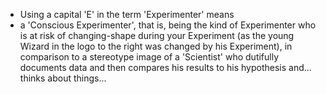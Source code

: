 - Using a capital 'E' in the term 'Experimenter' means
- a 'Conscious Experimenter', that is, being the kind of Experimenter who is at risk of changing-shape during your Experiment (as the young Wizard in the logo to the right was changed by his Experiment), in comparison to a stereotype image of a 'Scientist' who dutifully documents data and then compares his results to his hypothesis and... thinks about things...